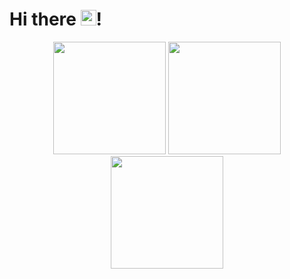 # Hi there <img src="https://media.giphy.com/media/hvRJCLFzcasrR4ia7z/giphy.gif" width="25">!

<div align="center" >
    <img height="180em" src="https://github-readme-stats.vercel.app/api?username=t4lentles5&show_icons=true&theme=tokyonight&include_all_commits=true&count_private=true"/>
    <img height="180em" src="https://github-readme-stats.vercel.app/api/top-langs/?username=t4lentles5&layout=compact&langs_count=7&count-private=true&theme=tokyonight"/>
    <img height="180em" src="https://github-readme-streak-stats.herokuapp.com/?user=t4lentles5&theme=tokyonight"/>
</div>
